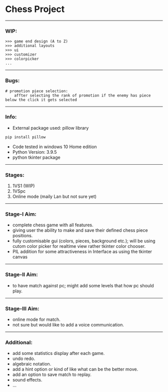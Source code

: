 # Chess Project

---

### WIP:

    >>> game end design (A to Z)
    >>> additional layouts
    >>> ui
    >>> customizer
    >>> colorpicker
    ...

---

### Bugs:
    
    # promotion piece selection:
        affter selecting the rank of promotion if the enemy has piece below the click it gets selected

---

### Info:
+ External package used: pillow library 

```bash
pip install pillow
```

+ Code tested in windows 10 Home edition
+ Python Version: 3.9.5
+ python tkinter package

---

### Stages:
1. 1VS1 (WIP)
2. 1VSpc
3. Online mode (maily Lan but not sure yet)

---

### Stage-I Aim:
+ complete chess game with all features.
+ giving user the ability to make and save their defined chess piece positions.
+ fully customisable gui (colors, pieces, background etc.); will be using cutom color picker for realtime view rather tkinter color chooser.
+ PIL addition for some attractiveness in Interface as using the tkinter canvas

---

### Stage-II Aim:
+ to have match against pc; might add some levels that how pc should play.

---

### Stage-III Aim:
+ online mode for match.
+ not sure but would like to add a voice communication.

---

### Additional:
+ add some statistics display after each game.
+ undo redo.
+ algebraic notation.
+ add a hint option or kind of like what can be the better move.
+ add an option to save match to replay.
+ sound effects.
+ ...
